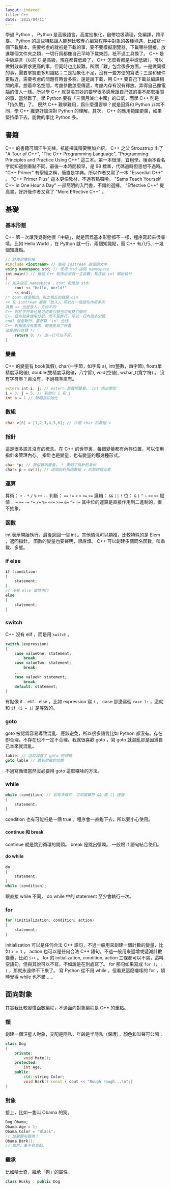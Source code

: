 ```yaml
---
layout: indexed
title: C++
date: '2015/04/11'
---
```

學過 Python ， Python 是高級語言，高度抽象化，自帶垃圾淸理，免編譯，跨平臺。 Python 的這些特點讓人能夠比較專心編寫程序中對象的各種境遇，比如寫一個下載腳本，需要考慮的就衹是下載的事，要不要模擬瀏覽器，下載哪些鏈接，放進哪個文件夾之類，一切行爲都像自己平時下載東西，衹不過工具換了。
C++ 是中級語言（以前 C 是高級，現在都算低級了， C++ 怎麼看都是中或低級），可以做對效率要求更高的事，但同時也比較難。所謂「難」包含很多方面，一是做同樣的事，需要掌握更多知識點；二是抽象化不足，沒有一些方便的寫法；三是和硬件更貼近，需要考慮的問題有時會多些。還是說下載，用 C++ 要自己下載並編譯相關的庫，想着命名空間，考慮參數怎麼傳遞，考慮內存有沒有釋放。弄得自己像電腦的僕人一樣。所以學 C++ 就莫名其妙的要學很多感覺跟自己做的事不那麼相關的事，當然難了。學 Python 要有「三個月滅亡中國」的口氣，而學 C++ 則是「持久戰」了。
旣然 C++ 難學難用，爲什麼還要學？就是因爲和 Python 非常不同，學 C++ 纔更好加深對 Python 的理解。其次， C++ 的應用範圍更廣，如果堅持學下去，能做的事比 Python 多。

## 書籍
C++ 的書籍可謂汗牛充棟，衹能擇其精要稍加介紹。
C++ 之父 Stroustrup 出了 "A Tour of C++", "The C++ Programming Language", "Programming: Principles and Practice Using C++" 這三本。第一本很薄，宜粗學。後兩本看名字就知道側重點不同。最後一本時間較早，是 98 標準，代碼過時但思想不過時。
"C++ Primer" 有聖經之稱，簡直是字典。所以作者又寫了一本 "Essential C++" 。
"C++ Primer Plus" 這本更像敎材，不過有點囉嗦。
"Sams Teach Yourself C++ in One Hour a Day" 一部簡明的入門書，不錯的選擇。
"Effective C++" 提高書，好評後作者又寫了 "More Effective C++" 。

## 基礎

### 基本形態
C++ 第一次讓我覺得他很「中級」，就是因爲基本形態都不一樣，程序寫起來很囉嗦。比如 Hello World ，在 Python 就一行、兩個知識點，而 C++ 有八行、十幾個知識點。

```cpp
// 註釋用雙斜槓
#include <iostream> // 使用 iostream 這個頭文件
using namespace std; // 使用 std 這個 namespace
int main() // 每個 C++ 程序必須有一主函數，程序從 int 開始執行
{
// 如未指定 namespace ，cout 前應加 std:
	cout << "Hello, World!"
	<< endl;
/* cout 就是輸出，與之相反的就是 cin
<< 在 iostream 裏爲「放入」，可以在一個語句內用多次
其實 >> 也是放入，方向不同
C++ 對於字符串也是可用單引號也可用雙引號的
C++ 語句結束使用分號，而不是斷行，可以一行內很多分號
endl 就是斷行，當然寫 "\n" 也行
C++ 對縮進沒有要求，縮進是爲了好看
這是跨行註釋 */
	return 0; // 這一行可以不寫。
}
```

### 變量
C++ 的變量有 bool(眞假), char(一字節，如字母 a), int(整數，四字節), float(單精度浮點値), double(雙精度浮點値，八字節), void(空値), wchar_t(寬字符) 。
沒有字符串？眞沒有，不過標準庫有。

```cpp
extern int i, j; // extern 是聲明變量， int 指出類型
i = 3, j = 5; // 初始化 i 和 j
int a = 1 // 聲明並初始化
```

### 數組

```cpp
char v[6] = [1,2,3,4,5,6]; // 六個 char 的數組 v
```

### 指針
這是很多語言沒有的槪念。在 C++ 的世界裏，每個變量都有內存位置，可以使用指針來管理內存。
指針也是變量，也有變量的那幾種形式。

```cpp
char *p; // 類似聲明變量， * 表明了指針的身份
char∗ p = &v[3]; // 這個指針指向數組 v 的第四個元素
```

### 運算
算術： `+` `-` `*` `/` `%` `++` `--`
判斷： `==` `!=` `<` `>` `<=` `>=`
邏輯： `&&` `||` `!`
位： `&` `|` `^` `~` `<<` `>>`
賦値： `=` `+=` `-=` `*=` `/=` `%=` `<<=` `>>=` `&=` `^=` `|=`
其中位的運算是直接作用到二進制的，很不抽象。

### 函數
int 表示開始執行，最後返回一個 int 。其他情況可以類推，比較特殊的是 Elem ，返回指針。
函數的變量也要聲明，很麻煩。
C++ 可以創建多個同名函數，叫重載、多態。

### if else

```cpp
if (condition)
{
	statement;
}
// 沒有 else 當然也行
else
{
	statement;
}
```

### switch
C++ 沒有 elif ，而是用 `switch` 。

```cpp
switch (expression)
{
	case valueOne: statement;
		break;
	case valueTwo: statement;
		break;
	...
	case valueN: statement;
		break;
	default: statement;
}
```
有點像 if... elif... else 。比如 expression 寫 `i` ， case 那邊寫個 `case 1:` ，這就和 `if (i = 1)` 是等效的。

### goto
goto 被認爲容易導致混亂、應該避免，所以很多語言比如 Python 都沒有。存在卽合理，不存在也不一定不合理。我就很喜歡 goto ，寫 goto 就混亂那是因爲自己本來就混亂。

```cpp
lable: // 這就設置了 goto 的標籤
goto lable // 跳到標籤的位置
```
不過寫循環當然沒必要用 goto 這麼囉嗦的方法。

### while

```cpp
while (condition) // 如有多條件，可用運算符 && 或 || 連接
{
	statement;
}
```
condition 也有可能衹是一個 true 。程序會一直跑下去，所以要小心使用。

#### continue 和 break
continue 就是跳到循環的開頭。
break 是跳出循環。
一般跟 if 語句結合使用。

#### do while

```cpp
do
{
	statement;
}
while (condition);
```
跟直接 while 不同， do while 中的 statement 至少會執行一次。

### for

```cpp
for (initialization; condition; action)
{
	statement;
}
```
initialization 可以是任何合法 C++ 語句，不過一般用來創建一個計數的變量，比如 `i = 1` 。
action 也可以是任何合法 C++ 語句，不過一般用來遞增或遞減計數變量，比如 `i++` 。
for 的 initialization, condition, action 三條都可以不寫，這叫空語句。但與其說可以不寫，不如說是在別處寫了。
for 那句如果寫成 `for (; ; )` ，那就永遠停不下來了。
寫 Python 從不用 while ，但看見這麼囉嗦的 for ，頓時覺得 while 也不錯……

## 面向對象
其實我比較習慣函數編程，不過面向對象編程是 C++ 的重點。

### 類
創建一個汪星人對象，交配是隱私，年齡是半隱私（保護），顏色和叫聲可公開：

```cpp
class Dog
{
	private:
		void Mate();
	protected:
		int Age;
	public:
		std::string Color;
		void Bark() const { cout << "Rough rough...\n";}
}
```

### 對象
接上，比如一隻叫 Obama 的狗。

```cpp
Dog Obama;
Obama.Age = 1;
Obama.Color = "Black";
// 想聽聽叫聲嗎？
Obama.Bark();
// 當然，看不見交配。
```

### 繼承
比如哈士奇，繼承「狗」的屬性。

```cpp
class Husky : public Dog
```